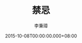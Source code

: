---
issue: 142
title: 禁忌
author: 李秉璋
language: 詔安
date: 2015-10-08T00:00:00.000+08:00
topic: 文史
difficulty: 2
wikidata: Q98095980
wikidata_link: https://www.wikidata.org/wiki/Q98095980
author_wikidata_link: https://www.wikidata.org/wiki/Q98096269
author_wikidata: Q98096269
---